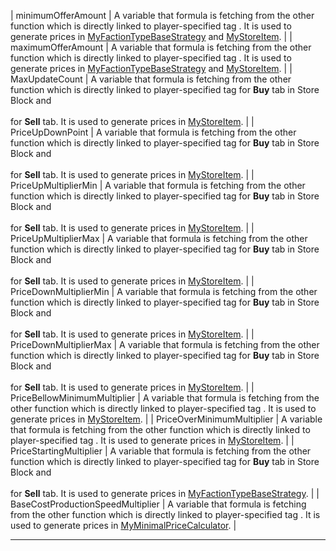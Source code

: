 | minimumOfferAmount | A variable that formula is fetching from the other function which is directly linked to player-specified tag [<MinimumOfferAmount>](https://spaceengineers.wiki.gg/wiki/Modding/Reference/SBC/Items/Component_Definition#MinimumOfferAmount "Modding/Reference/SBC/Items/Component Definition"). It is used to generate prices in [MyFactionTypeBaseStrategy](#MyFactionTypeBaseStrategy_Class) and [MyStoreItem](#MyStoreItem_Class). |
| maximumOfferAmount | A variable that formula is fetching from the other function which is directly linked to player-specified tag [<MaximumOfferAmount>](https://spaceengineers.wiki.gg/wiki/Modding/Reference/SBC/Items/Component_Definition#MaximumOfferAmount "Modding/Reference/SBC/Items/Component Definition"). It is used to generate prices in [MyFactionTypeBaseStrategy](#MyFactionTypeBaseStrategy_Class) and [MyStoreItem](#MyStoreItem_Class). |
| MaxUpdateCount | A variable that formula is fetching from the other function which is directly linked to player-specified tag [<OfferMaxUpdateCount>](https://spaceengineers.wiki.gg/wiki/Modding/Reference/SBC/FactionType_Definition#OfferMaxUpdateCount "Modding/Reference/SBC/FactionType Definition") for **Buy** tab in Store Block and [<OrderMaxUpdateCount>](https://spaceengineers.wiki.gg/wiki/Modding/Reference/SBC/FactionType_Definition#OrderMaxUpdateCount "Modding/Reference/SBC/FactionType Definition")<br><br>for **Sell** tab. It is used to generate prices in [MyStoreItem](#MyStoreItem_Class). |
| PriceUpDownPoint | A variable that formula is fetching from the other function which is directly linked to player-specified tag [<OfferPriceUpDownPoint>](https://spaceengineers.wiki.gg/wiki/Modding/Reference/SBC/FactionType_Definition#OfferPriceUpDownPoint "Modding/Reference/SBC/FactionType Definition") for **Buy** tab in Store Block and [<OrderPriceUpDownPoint>](https://spaceengineers.wiki.gg/wiki/Modding/Reference/SBC/FactionType_Definition#OrderPriceUpDownPoint "Modding/Reference/SBC/FactionType Definition")<br><br>for **Sell** tab. It is used to generate prices in [MyStoreItem](#MyStoreItem_Class). |
| PriceUpMultiplierMin | A variable that formula is fetching from the other function which is directly linked to player-specified tag [<OfferPriceUpMultiplierMin>](https://spaceengineers.wiki.gg/wiki/Modding/Reference/SBC/FactionType_Definition#OfferPriceUpMultiplierMin "Modding/Reference/SBC/FactionType Definition") for **Buy** tab in Store Block and [<OrderPriceUpMultiplierMin>](https://spaceengineers.wiki.gg/wiki/Modding/Reference/SBC/FactionType_Definition#OrderPriceUpMultiplierMin "Modding/Reference/SBC/FactionType Definition")<br><br>for **Sell** tab. It is used to generate prices in [MyStoreItem](#MyStoreItem_Class). |
| PriceUpMultiplierMax | A variable that formula is fetching from the other function which is directly linked to player-specified tag [<OfferPriceUpMultiplierMax>](https://spaceengineers.wiki.gg/wiki/Modding/Reference/SBC/FactionType_Definition#OfferPriceUpMultiplierMax "Modding/Reference/SBC/FactionType Definition") for **Buy** tab in Store Block and [<OrderPriceUpMultiplierMax>](https://spaceengineers.wiki.gg/wiki/Modding/Reference/SBC/FactionType_Definition#OrderPriceUpMultiplierMax "Modding/Reference/SBC/FactionType Definition")<br><br>for **Sell** tab. It is used to generate prices in [MyStoreItem](#MyStoreItem_Class). |
| PriceDownMultiplierMin | A variable that formula is fetching from the other function which is directly linked to player-specified tag [<OfferPriceDownMultiplierMin>](https://spaceengineers.wiki.gg/wiki/Modding/Reference/SBC/FactionType_Definition#OfferPriceDownMultiplierMin "Modding/Reference/SBC/FactionType Definition") for **Buy** tab in Store Block and [<OrderPriceDownMultiplierMin>](https://spaceengineers.wiki.gg/wiki/Modding/Reference/SBC/FactionType_Definition#OrderPriceDownMultiplierMin "Modding/Reference/SBC/FactionType Definition")<br><br>for **Sell** tab. It is used to generate prices in [MyStoreItem](#MyStoreItem_Class). |
| PriceDownMultiplierMax | A variable that formula is fetching from the other function which is directly linked to player-specified tag [<OfferPriceDownMultiplierMax>](https://spaceengineers.wiki.gg/wiki/Modding/Reference/SBC/FactionType_Definition#OfferPriceDownMultiplierMax "Modding/Reference/SBC/FactionType Definition") for **Buy** tab in Store Block and [<OrderPriceDownMultiplierMax>](https://spaceengineers.wiki.gg/wiki/Modding/Reference/SBC/FactionType_Definition#OrderPriceDownMultiplierMax "Modding/Reference/SBC/FactionType Definition")<br><br>for **Sell** tab. It is used to generate prices in [MyStoreItem](#MyStoreItem_Class). |
| PriceBellowMinimumMultiplier | A variable that formula is fetching from the other function which is directly linked to player-specified tag [<OfferPriceBellowMinimumMultiplier>](https://spaceengineers.wiki.gg/wiki/Modding/Reference/SBC/FactionType_Definition#OfferPriceBellowMinimumMultiplier "Modding/Reference/SBC/FactionType Definition"). It is used to generate prices in [MyStoreItem](#MyStoreItem_Class). |
| PriceOverMinimumMultiplier | A variable that formula is fetching from the other function which is directly linked to player-specified tag [<OrderPriceOverMinimumMultiplier>](https://spaceengineers.wiki.gg/wiki/Modding/Reference/SBC/FactionType_Definition#OrderPriceOverMinimumMultiplier "Modding/Reference/SBC/FactionType Definition"). It is used to generate prices in [MyStoreItem](#MyStoreItem_Class). |
| PriceStartingMultiplier | A variable that formula is fetching from the other function which is directly linked to player-specified tag [<OfferPriceStartingMultiplier>](https://spaceengineers.wiki.gg/wiki/Modding/Reference/SBC/FactionType_Definition#OfferPriceStartingMultiplier "Modding/Reference/SBC/FactionType Definition") for **Buy** tab in Store Block and [<OrderPriceStartingMultiplier>](https://spaceengineers.wiki.gg/wiki/Modding/Reference/SBC/FactionType_Definition#OrderPriceStartingMultiplier "Modding/Reference/SBC/FactionType Definition")<br><br>for **Sell** tab. It is used to generate prices in [MyFactionTypeBaseStrategy](#MyFactionTypeBaseStrategy_Class). |
| BaseCostProductionSpeedMultiplier | A variable that formula is fetching from the other function which is directly linked to player-specified tag [<BaseCostProductionSpeedMultiplier>](https://spaceengineers.wiki.gg/wiki/Modding/Reference/SBC/FactionType_Definition#BaseCostProductionSpeedMultiplier "Modding/Reference/SBC/FactionType Definition"). It is used to generate prices in [MyMinimalPriceCalculator](#MyMinimalPriceCalculator_Class). |

* * *

